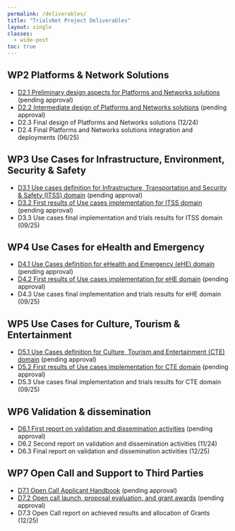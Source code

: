 ```yaml
---
permalink: /deliverables/
title: "TrialsNet Project Deliverables"
layout: single
classes:
  - wide-post
toc: true
---
```

## WP2 Platforms & Network Solutions

- [D2.1 Preliminary design aspects for Platforms and Networks solutions](https://zenodo.org/record/8108305) (pending approval)
- [D2.2	Intermediate design of Platforms and Networks solutions](https://zenodo.org/records/11127768) (pending approval)
- D2.3	Final design of Platforms and Networks solutions (12/24)
- D2.4	Final Platforms and Networks solutions integration and deployments (06/25)
		
## WP3 Use Cases for Infrastructure, Environment, Security & Safety

- [D3.1 Use cases definition for Infrastructure, Transportation and Security & Safety (ITSS) domain](https://zenodo.org/record/7944485#.ZGTAnexByrc) (pending approval)
- [D3.2 First results of Use cases implementation for ITSS domain](https://zenodo.org/records/10895792) (pending approval)
- D3.3 Use cases final implementation and trials results for ITSS domain (09/25)

## WP4 Use Cases for eHealth and Emergency

- [D4.1 Use Cases definition for eHealth and Emergency (eHE) domain](https://zenodo.org/record/7944692#.ZGTIG-xByrc) (pending approval)
- [D4.2 First results of Use cases implementation for eHE domain](https://zenodo.org/records/10902549) (pending approval)
- D4.3 Use cases final implementation and trials results for eHE domain (09/25)

## WP5 Use Cases for Culture, Tourism & Entertainment

- [D5.1 Use Cases definition for Culture, Tourism and Entertainment (CTE) domain](https://zenodo.org/record/7944732#.ZGTK_exByrc) (pending approval)
- [D5.2 First results of Use cases implementation for CTE domain](https://zenodo.org/records/10902824) (pending approval)
- D5.3 Use cases final implementation and trials results for CTE domain (09/25)

## WP6 Validation & dissemination 

- [D6.1 First report on validation and dissemination activities](https://zenodo.org/records/10058287) (pending approval)
- D6.2 Second report on validation and dissemination activities (11/24)
- D6.3 Final report on validation and dissemination activities (12/25)

## WP7 Open Call and Support to Third Parties 

- [D7.1 Open Call Applicant Handbook](https://zenodo.org/records/10232765) (pending approval)
- [D7.2 Open call launch, proposal evaluation, and grant awards](https://zenodo.org/records/13630132) (pending approval)
- D7.3 Open Call report on achieved results and allocation of Grants (12/25)
